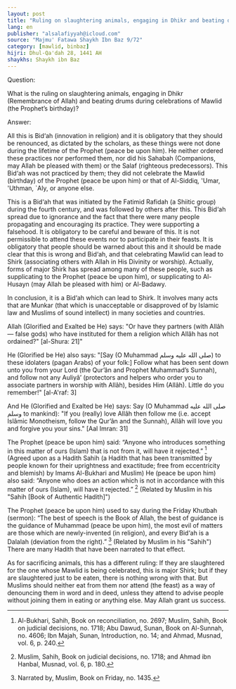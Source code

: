 ```yaml
---
layout: post
title: "Ruling on slaughtering animals, engaging in Dhikr and beating drums during celebrations of Mawlid"
lang: en
publisher: "alsalafiyyah@icloud.com"
source: "Majmu' Fatawa Shaykh Ibn Baz 9/72"
category: [mawlid, binbaz]
hijri: Dhul-Qa'dah 28, 1441 AH
shaykhs: Shaykh ibn Baz
---
```


Question:

What is the ruling on slaughtering animals, engaging in Dhikr (Remembrance of Allah) and beating drums during celebrations of Mawlid (the Prophet’s birthday)?

Answer:

All this is Bid‘ah (innovation in religion) and it is obligatory that they should be renounced, as dictated by the scholars, as these things were not done during the lifetime of the Prophet (peace be upon him). He neither ordered these practices nor performed them, nor did his Sahabah (Companions, may Allah be pleased with them) or the Salaf (righteous predecessors). This Bid‘ah was not practiced by them; they did not celebrate the Mawlid (birthday) of the Prophet (peace be upon him) or that of Al-Siddiq, 'Umar, 'Uthman, `Aly, or anyone else. 

This is a Bid‘ah that was initiated by the Fatimid Rafidah (a Shiitic group) during the fourth century, and was followed by others after this. This Bid‘ah spread due to ignorance and the fact that there were many people propagating and encouraging its practice. They were supporting a falsehood. It is obligatory to be careful and beware of this. It is not permissible to attend these events nor to participate in their feasts. It is obligatory that people should be warned about this and it should be made clear that this is wrong and Bid‘ah, and that celebrating Mawlid can lead to Shirk (associating others with Allah in His Divinity or worship). Actually, forms of major Shirk has spread among many of these people, such as supplicating to the Prophet (peace be upon him), or supplicating to Al-Husayn (may Allah be pleased with him) or Al-Badawy. 

In conclusion, it is a Bid‘ah which can lead to Shirk. It involves many acts that are Munkar (that which is unacceptable or disapproved of by Islamic law and Muslims of sound intellect) in many societies and countries. 

Allah (Glorified and Exalted be He) says: "Or have they partners (with Allâh — false gods) who have instituted for them a religion which Allâh has not ordained?" [al-Shura: 21]" 

He (Glorified be He) also says: "[Say (O Muhammad صلى الله عليه وسلم) to these idolaters (pagan Arabs) of your folk:] Follow what has been sent down unto you from your Lord (the Qur’ân and Prophet Muhammad’s Sunnah), and follow not any Auliyâ’ (protectors and helpers who order you to associate partners in worship with Allâh), besides Him (Allâh). Little do you remember!" [al-A'raf: 3]

And He (Glorified and Exalted be He) says: Say (O Muhammad صلى الله عليه وسلم to mankind): "If you (really) love Allâh then follow me (i.e. accept Islâmic Monotheism, follow the Qur’ân and the Sunnah), Allâh will love you and forgive you your sins." [Aal Imran: 31] 

The Prophet (peace be upon him) said: “Anyone who introduces something in this matter of ours (Islam) that is not from it, will have it rejected.” [^1] (Agreed upon as a Hadith Sahih (a Hadith that has been transmitted by people known for their uprightness and exactitude; free from eccentricity and blemish) by Imams Al-Bukhari and Muslim) He (peace be upon him) also said: “Anyone who does an action which is not in accordance with this matter of ours (Islam), will have it rejected.” [^2] (Related by Muslim in his "Sahih [Book of Authentic Hadith]")

The Prophet (peace be upon him) used to say during the Friday Khutbah (sermon): “The best of speech is the Book of Allah, the best of guidance is the guidance of Muhammad (peace be upon him), the most evil of matters are those which are newly-invented (in religion), and every Bid‘ah is a Dalalah (deviation from the right).” [^3] (Related by Muslim in his "Sahih") There are many Hadith that have been narrated to that effect.

As for sacrificing animals, this has a different ruling: If they are slaughtered for the one whose Mawlid is being celebrated, this is major Shirk; but if they are slaughtered just to be eaten, there is nothing wrong with that. But Muslims should neither eat from them nor attend (the feast) as a way of denouncing them in word and in deed, unless they attend to advise people without joining them in eating or anything else. May Allah grant us success.

[^1]: Al-Bukhari, Sahih, Book on reconciliation, no. 2697; Muslim, Sahih, Book on judicial decisions, no. 1718; Abu Dawud, Sunan, Book on Al-Sunnah, no. 4606; Ibn Majah, Sunan, Introduction, no. 14; and Ahmad, Musnad, vol. 6, p. 240.
[^2]: Muslim, Sahih, Book on judicial decisions, no. 1718; and Ahmad ibn Hanbal, Musnad, vol. 6, p. 180.
[^3]: Narrated by, Muslim, Book on Friday, no. 1435.

